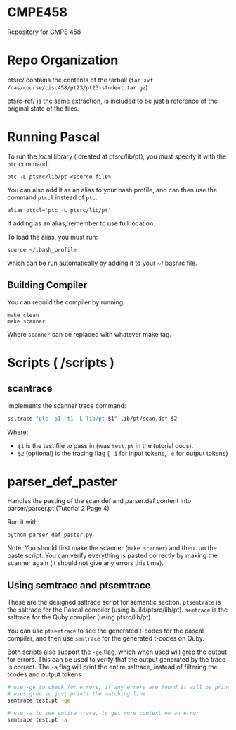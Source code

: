 # CMPE458
Repository for CMPE 458

# Repo Organization
ptsrc/ contains the contents of the tarball (`tar xvf /cas/course/cisc458/pt23/pt23-student.tar.gz`)

ptsrc-ref/ is the same extraction, is included to be just a reference of the original state of the files.

# Running Pascal
To run the local library ( created at ptsrc/lib/pt), you must specify it with the `ptc` command:

```
ptc -L ptsrc/lib/pt <source file>
```

You can also add it as an alias to your bash profile, and can then use the command `ptccl` instead of `ptc`.

```
alias ptccl='ptc -L ptsrc/lib/pt'
```

If adding as an alias, remember to use full location.

To load the alias, you must run:

```
source ~/.bash_profile
```

which can be run automatically by adding it to your ~/.bashrc file.

## Building Compiler
You can rebuild the compiler by running:

```
make clean
make scanner
```

Where `scanner` can be replaced with whatever make tag.

# Scripts ( /scripts )
## scantrace
Implements the scanner trace command:

```bash
ssltrace "ptc -o1 -t1 -L lib/pt $1" lib/pt/scan.def $2
```

Where:
- `$1` is the test file to pass in (was `test.pt` in the tutorial docs).
- `$2` (optional) is the tracing flag ( `-i` for input tokens, `-e` for output tokens)

# parser_def_paster
Handles the pasting of the scan.def and parser.def content into parser/parser.pt (Tutorial 2 Page 4)

Run it with:

```
python parser_def_paster.py
```

Note: You should first make the scanner (`make scanner`) and then run the paste script. You can verify everything is pasted correctly by making the scanner again (it should not give any errors this time).

## Using semtrace and ptsemtrace
These are the designed ssltrace script for semantic section. `ptsemtrace` is the ssltrace for the Pascal compiler (using build/ptsrc/lib/pt). `semtrace` is the ssltrace for the Quby compiler (using ptsrc/lib/pt).

You can use `ptsemtrace` to see the generated t-codes for the pascal compiler, and then use `semtrace` for the generated t-codes on Quby.

Both scripts also support the `-ge` flag, which when used will grep the output for errors. This can be used to verify that the output generated by the trace is correct. The `-a` flag will print the entire ssltrace, instead of filtering the tcodes and output tokens

```bash
# use -ge to check for errors, if any errors are found it will be printed
# uses grep so just prints the matching line
semtrace test.pt -ge

# use -a to see entire trace, to get more context on an error
semtrace test.pt -a
```